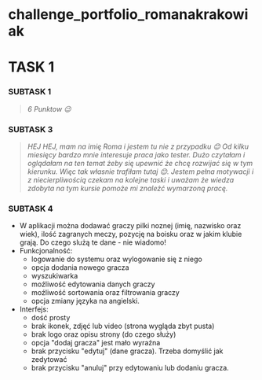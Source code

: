# challenge_portfolio_romanakrakowiak

# TASK 1
### SUBTASK 1
>_6 Punktow 😉_
### SUBTASK 3
>_HEJ HEJ, mam na imię Roma i jestem tu nie z przypadku :blush: Od kilku miesięcy bardzo mnie interesuje praca jako tester. Dużo czytałam i oglądałam na ten temat żeby się upewnić że chcę rozwijać się w tym kierunku. Więc tak własnie trafiłam tutaj :blush:. Jestem pełna motywacji i z niecierpliwością czekam na kolejne taski i uważam że wiedza zdobyta na tym kursie pomoże mi znależć wymarzoną pracę._
### SUBTASK 4
* W aplikacji można dodawać graczy pilki noznej (imię, nazwisko oraz wiek), ilość zagranych meczy, pozycję na boisku oraz w jakim klubie grają. Do czego slużą te dane - nie wiadomo!
* Funkcjonalność: 
  * logowanie do systemu oraz wylogowanie się z niego
  * opcja dodania nowego gracza
  * wyszukiwarka
  * moźliwość edytowania danych graczy
  * moźliwość sortowania oraz filtrowania graczy
  * opcja zmiany języka na angielski. 
* Interfejs:
  * dość prosty
  * brak ikonek, zdjęć lub video (strona wygląda zbyt pusta)
  * brak logo oraz opisu strony (do czego służy)
  * opcja "dodaj gracza" jest mało wyraźna
  * brak przycisku "edytuj" (dane gracza). Trzeba domyślić jak zedytować 
  * brak przycisku "anuluj" przy edytowaniu lub dodaniu gracza.
